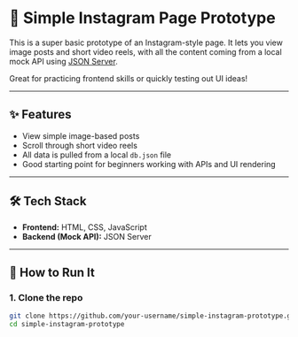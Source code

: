 # 📸 Simple Instagram Page Prototype

This is a super basic prototype of an Instagram-style page. It lets you view image posts and short video reels, with all the content coming from a local mock API using [JSON Server](https://github.com/typicode/json-server).

Great for practicing frontend skills or quickly testing out UI ideas!

---

## ✨ Features

- View simple image-based posts
- Scroll through short video reels
- All data is pulled from a local `db.json` file
- Good starting point for beginners working with APIs and UI rendering

---

## 🛠 Tech Stack

- **Frontend:** HTML, CSS, JavaScript
- **Backend (Mock API):** JSON Server

---

## 🚀 How to Run It

### 1. Clone the repo

```bash
git clone https://github.com/your-username/simple-instagram-prototype.git
cd simple-instagram-prototype
